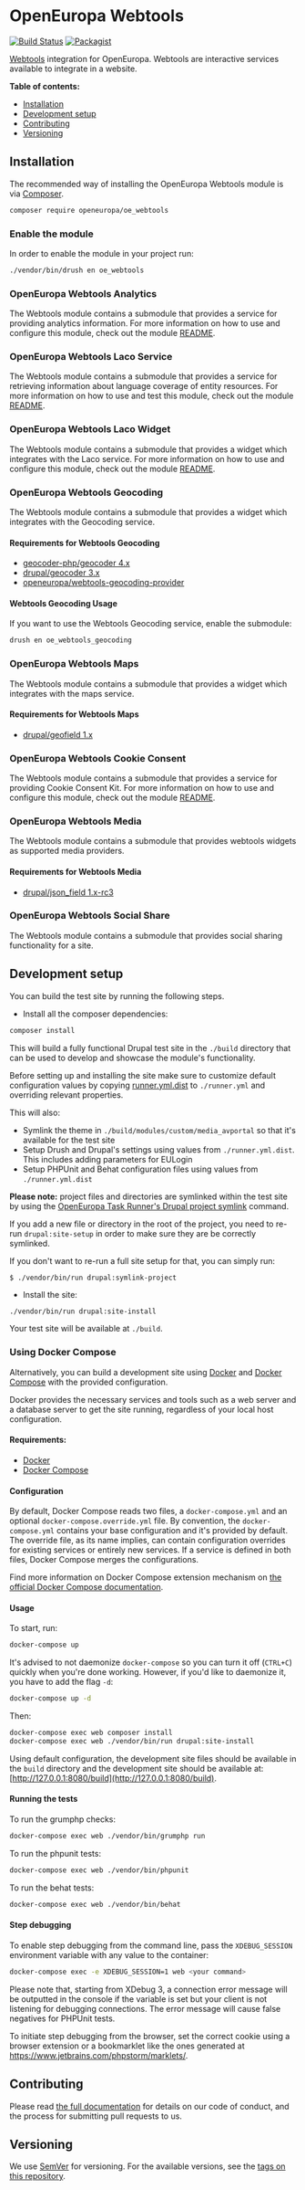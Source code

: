 # OpenEuropa Webtools

[![Build Status](https://drone.fpfis.eu/api/badges/openeuropa/oe_webtools/status.svg?branch=master)](https://drone.fpfis.eu/openeuropa/oe_webtools)
[![Packagist](https://img.shields.io/packagist/v/openeuropa/oe_webtools.svg)](https://packagist.org/packages/openeuropa/oe_webtools)

[Webtools](http://ec.europa.eu/ipg/services/interactive_services/index_en.htm) integration for OpenEuropa.
Webtools are interactive services available to integrate in a website.

**Table of contents:**

- [Installation](#installation)
- [Development setup](#development-setup)
- [Contributing](#contributing)
- [Versioning](#versioning)

## Installation

The recommended way of installing the OpenEuropa Webtools module is via [Composer][1].

```bash
composer require openeuropa/oe_webtools
```

### Enable the module

In order to enable the module in your project run:

```bash
./vendor/bin/drush en oe_webtools
```

### OpenEuropa Webtools Analytics

The Webtools module contains a submodule that provides a service for providing
analytics information. For more information on how to use and configure this module,
check out the module [README](modules/oe_webtools_analytics/README.md).

### OpenEuropa Webtools Laco Service

The Webtools module contains a submodule that provides a service for retrieving
information about language coverage of entity resources. For more information on
how to use and test this module, check out the module [README](modules/oe_webtools_laco_service/README.md).

### OpenEuropa Webtools Laco Widget

The Webtools module contains a submodule that provides a widget which integrates
with the Laco service. For more information on how to use and configure this module,
check out the module [README](modules/oe_webtools_laco_widget/README.md).

### OpenEuropa Webtools Geocoding

The Webtools module contains a submodule that provides a widget which integrates
with the Geocoding service.

#### Requirements for Webtools Geocoding

* [geocoder-php/geocoder 4.x](https://github.com/geocoder-php/Geocoder)
* [drupal/geocoder 3.x](https://www.drupal.org/project/geocoder)
* [openeuropa/webtools-geocoding-provider](https://github.com/openeuropa/webtools-geocoding-provider)

#### Webtools Geocoding Usage

If you want to use the Webtools Geocoding service, enable the submodule:

```bash
drush en oe_webtools_geocoding
```

### OpenEuropa Webtools Maps

The Webtools module contains a submodule that provides a widget which integrates
with the maps service.

#### Requirements for Webtools Maps

* [drupal/geofield 1.x](https://www.drupal.org/project/geofield)

### OpenEuropa Webtools Cookie Consent

The Webtools module contains a submodule that provides a service for providing
Cookie Consent Kit. For more information on how to use and configure this module,
check out the module [README](modules/oe_webtools_cookie_consent/README.md).

### OpenEuropa Webtools Media

The Webtools module contains a submodule that provides webtools widgets as
supported media providers.

#### Requirements for Webtools Media

* [drupal/json_field 1.x-rc3](https://www.drupal.org/project/json_field)

### OpenEuropa Webtools Social Share

The Webtools module contains a submodule that provides social sharing functionality for a site.

## Development setup

You can build the test site by running the following steps.

* Install all the composer dependencies:

```bash
composer install
```

This will build a fully functional Drupal test site in the `./build` directory that can be used to develop and showcase
the module's functionality.

Before setting up and installing the site make sure to customize default configuration values by copying [runner.yml.dist](runner.yml.dist)
to `./runner.yml` and overriding relevant properties.

This will also:
- Symlink the theme in  `./build/modules/custom/media_avportal` so that it's available for the test site
- Setup Drush and Drupal's settings using values from `./runner.yml.dist`. This includes adding parameters for EULogin
- Setup PHPUnit and Behat configuration files using values from `./runner.yml.dist`

**Please note:** project files and directories are symlinked within the test site by using the
[OpenEuropa Task Runner's Drupal project symlink](https://github.com/openeuropa/task-runner-drupal-project-symlink) command.

If you add a new file or directory in the root of the project, you need to re-run `drupal:site-setup` in order to make
sure they are be correctly symlinked.

If you don't want to re-run a full site setup for that, you can simply run:

```
$ ./vendor/bin/run drupal:symlink-project
```

* Install the site:

```bash
./vendor/bin/run drupal:site-install
```

Your test site will be available at `./build`.

### Using Docker Compose

Alternatively, you can build a development site using [Docker](https://www.docker.com/get-docker) and
[Docker Compose](https://docs.docker.com/compose/) with the provided configuration.

Docker provides the necessary services and tools such as a web server and a database server to get the site running,
regardless of your local host configuration.

#### Requirements:

- [Docker](https://www.docker.com/get-docker)
- [Docker Compose](https://docs.docker.com/compose/)

#### Configuration

By default, Docker Compose reads two files, a `docker-compose.yml` and an optional `docker-compose.override.yml` file.
By convention, the `docker-compose.yml` contains your base configuration and it's provided by default.
The override file, as its name implies, can contain configuration overrides for existing services or entirely new
services.
If a service is defined in both files, Docker Compose merges the configurations.

Find more information on Docker Compose extension mechanism on [the official Docker Compose documentation](https://docs.docker.com/compose/extends/).

#### Usage

To start, run:

```bash
docker-compose up
```

It's advised to not daemonize `docker-compose` so you can turn it off (`CTRL+C`) quickly when you're done working.
However, if you'd like to daemonize it, you have to add the flag `-d`:

```bash
docker-compose up -d
```

Then:

```bash
docker-compose exec web composer install
docker-compose exec web ./vendor/bin/run drupal:site-install
```

Using default configuration, the development site files should be available in the `build` directory and the development site
should be available at: [http://127.0.0.1:8080/build](http://127.0.0.1:8080/build).

#### Running the tests

To run the grumphp checks:

```bash
docker-compose exec web ./vendor/bin/grumphp run
```

To run the phpunit tests:

```bash
docker-compose exec web ./vendor/bin/phpunit
```

To run the behat tests:

```bash
docker-compose exec web ./vendor/bin/behat
```

#### Step debugging

To enable step debugging from the command line, pass the `XDEBUG_SESSION` environment variable with any value to
the container:

```bash
docker-compose exec -e XDEBUG_SESSION=1 web <your command>
```

Please note that, starting from XDebug 3, a connection error message will be outputted in the console if the variable is
set but your client is not listening for debugging connections. The error message will cause false negatives for PHPUnit
tests.

To initiate step debugging from the browser, set the correct cookie using a browser extension or a bookmarklet
like the ones generated at https://www.jetbrains.com/phpstorm/marklets/.

## Contributing

Please read [the full documentation](https://github.com/openeuropa/openeuropa) for details on our code of conduct, and the process for submitting pull requests to us.

## Versioning

We use [SemVer](http://semver.org/) for versioning. For the available versions, see the [tags on this repository](https://github.com/openeuropa/oe_webtools/tags).

[1]: https://www.drupal.org/docs/develop/using-composer/using-composer-to-manage-drupal-site-dependencies#managing-contributed

